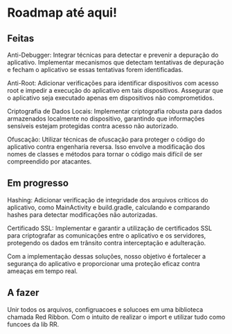 # Roadmap até aqui!



## Feitas

Anti-Debugger: Integrar técnicas para detectar e prevenir a depuração do aplicativo. Implementar mecanismos que detectam tentativas de depuração e fecham o aplicativo se essas tentativas forem identificadas.

Anti-Root: Adicionar verificações para identificar dispositivos com acesso root e impedir a execução do aplicativo em tais dispositivos. Assegurar que o aplicativo seja executado apenas em dispositivos não comprometidos.

Criptografia de Dados Locais: Implementar criptografia robusta para dados armazenados localmente no dispositivo, garantindo que informações sensíveis estejam protegidas contra acesso não autorizado.

Ofuscação: Utilizar técnicas de ofuscação para proteger o código do aplicativo contra engenharia reversa. Isso envolve a modificação dos nomes de classes e métodos para tornar o código mais difícil de ser compreendido por atacantes.

## Em progresso
Hashing: Adicionar verificação de integridade dos arquivos críticos do aplicativo, como MainActivity e build.gradle, calculando e comparando hashes para detectar modificações não autorizadas.

Certificado SSL: Implementar e garantir a utilização de certificados SSL para criptografar as comunicações entre o aplicativo e os servidores, protegendo os dados em trânsito contra interceptação e adulteração.

Com a implementação dessas soluções, nosso objetivo é fortalecer a segurança do aplicativo e proporcionar uma proteção eficaz contra ameaças em tempo real.

## A fazer 

Unir todos os arquivos, configruacoes e solucoes em uma biblioteca chamada Red Ribbon. Com o intuito de realizar o import e utilizar tudo como funcoes da lib RR.
